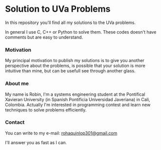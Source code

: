 # Solution to UVa Problems
In this repository you'll find all my solutions to the UVa problems.

In general I use C, C++ or Python to solve them. These codes doesn't have comments but are easy to understand.

### Motivation
My principal motivation to publish my solutions is to give you another perspective about the problems, is possible that your solution is more intuitive than mine, but can be usefull see through another glass.

### About me
My name is Robin, I'm a systems engineering student at the Pontifical Xavieran University (in Spanish Pontificia Universidad Javeriana) in Cali, Colombia. Actually I'm interested in programming contest and learn new techniques to solve problems efficiently.

### Contact
You can write to my e-mail: rohaquinlop301@gmail.com

I'll answer you as fast as I can.
